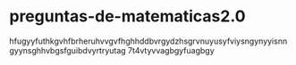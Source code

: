 # preguntas-de-matematicas2.0
hfugyyfuthkgvhfbrheruhvvgvfhghhddbvrgydzhsgrvnuyusyfviysngynyyisnngyynsghhvbgsfguibdvyrtryutag 7t4vtyvvagbgyfuagbgy
